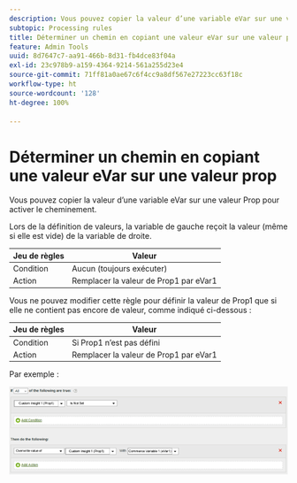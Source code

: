```yaml
---
description: Vous pouvez copier la valeur d’une variable eVar sur une valeur Prop pour activer le cheminement.
subtopic: Processing rules
title: Déterminer un chemin en copiant une valeur eVar sur une valeur prop
feature: Admin Tools
uuid: 8d7647c7-aa91-466b-8d31-fb4dce83f04a
exl-id: 23c978b9-a159-4364-9214-561a255d23e4
source-git-commit: 71ff81a0ae67c6f4cc9a8df567e27223cc63f18c
workflow-type: ht
source-wordcount: '128'
ht-degree: 100%

---
```


# Déterminer un chemin en copiant une valeur eVar sur une valeur prop

Vous pouvez copier la valeur d’une variable eVar sur une valeur Prop pour activer le cheminement.

Lors de la définition de valeurs, la variable de gauche reçoit la valeur (même si elle est vide) de la variable de droite.

| Jeu de règles | Valeur |
|---|---|
| Condition | Aucun (toujours exécuter) |
| Action | Remplacer la valeur de Prop1 par eVar1 |

Vous ne pouvez modifier cette règle pour définir la valeur de Prop1 que si elle ne contient pas encore de valeur, comme indiqué ci-dessous :

| Jeu de règles | Valeur |
|---|---|
| Condition | Si Prop1 n’est pas défini |
| Action | Remplacer la valeur de Prop1 par eVar1 |

Par exemple :

![](assets/overwrite-empty-prop.png)
